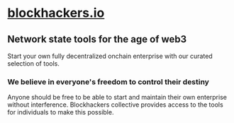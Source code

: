 # [blockhackers.io](https://blockhackers.io)

## Network state tools for the age of web3

Start your own fully decentralized onchain enterprise with our curated selection of tools.

### We believe in everyone's freedom to control their destiny

Anyone should be free to be able to start and maintain their own enterprise without interference. Blockhackers collective provides access to the tools for individuals to make this possible.
